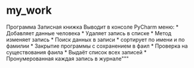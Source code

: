 # my_work
Программа Записная книжка
Выводит в консоле PyCharm меню:
        * Добавляет данные человека
        * Удаляет запись в списке
        * Метод изменяет запись
        * Поиск данных в записи
        * сортирует по имени и по фамилии
        * Закрытие программы с сохранением в фаил
        * Проверка на существования фаила
        * Выдаёт список всех записей
        * Пронумерованная каждая запись в журнале"""
